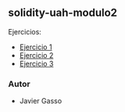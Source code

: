 ## solidity-uah-modulo2


Ejercicios:
- [Ejercicio 1](ejercicio1/README.md)
- [Ejercicio 2](ejercicio2/README.md)
- [Ejercicio 3](ejercicio3/README.md)


### Autor
- Javier Gasso
